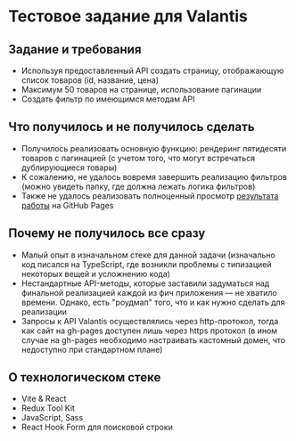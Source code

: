 # Тестовое задание для Valantis
## Задание и требования

 - Используя предоставленный API создать страницу, отображающую список товаров (id, название, цена)
 - Максимум 50 товаров на странице, использование пагинации
 - Создать фильтр по имеющимся методам API
## Что получилось и не получилось сделать
- Получилось реализовать основную функцию: рендеринг пятидесяти товаров с пагинацией (с учетом того, что могут встречаться дублирующиеся товары)
- К сожалению, не удалось вовремя завершить реализацию фильтров (можно увидеть папку, где должна лежать логика фильтров)
- Также не удалось реализовать полноценный просмотр [результата работы](https://voowoou.github.io/valantis-test-assignment/) на GitHub Pages
## Почему не получилось все сразу
- Малый опыт в изначальном стеке для данной задачи (изначально код писался на TypeScript, где возникли проблемы с типизацией некоторых вещей и усложнению кода)
- Нестандартные API-методы, которые заставили задуматься над финальной реализацией каждой из фич приложения — не хватило времени. Однако, есть "роудмап" того, что и как нужно сделать для реализации
- Запросы к API Valantis осуществлялись через http-протокол, тогда как сайт на gh-pages доступен лишь через https протокол (в ином случае на gh-pages необходимо настраивать кастомный домен, что недоступно при стандартном плане)
## О технологическом стеке
- Vite & React
- Redux Tool Kit
- JavaScript, Sass
- React Hook Form для поисковой строки
